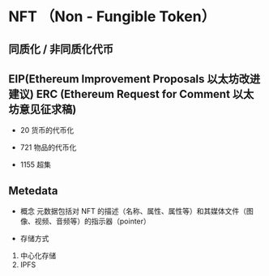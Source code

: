 # NFT （Non - Fungible Token） 

## 同质化 / 非同质化代币


## EIP(Ethereum Improvement Proposals 以太坊改进建议)  ERC (Ethereum Request for Comment 以太坊意见征求稿)

- 20 货币的代币化
 
- 721 物品的代币化

- 1155 超集


## Metedata

- 概念 元数据包括对 NFT 的描述（名称、属性、属性等）和其媒体文件（图像、视频、音频等）的指示器（pointer）


- 存储方式
1. 中心化存储
2. IPFS


